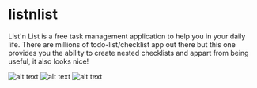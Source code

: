 # listnlist
List'n List is a free task management application to help you in your daily life. There are millions of todo-list/checklist app out there but this one provides you the ability to create nested checklists and appart from being useful, it also looks nice!

![alt text](https://raw.githubusercontent.com/Tweaster/listnlist/master/mobile01.png "Screen capture") ![alt text](https://raw.githubusercontent.com/Tweaster/listnlist/master/mobile02.png "Screen capture") ![alt text](https://raw.githubusercontent.com/Tweaster/listnlist/master/mobile03.png "Screen capture")

